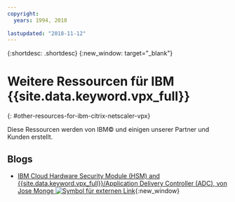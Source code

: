 ```yaml
---
copyright:
  years: 1994, 2018
  
lastupdated: "2018-11-12"
---
```


{:shortdesc: .shortdesc}
{:new_window: target="_blank"}

# Weitere Ressourcen für IBM {{site.data.keyword.vpx_full}}
{: #other-resources-for-ibm-citrix-netscaler-vpx}

Diese Ressourcen werden von IBM© und einigen unserer Partner und Kunden erstellt.

## Blogs

 * [IBM Cloud Hardware Security Module (HSM) and {{site.data.keyword.vpx_full}}/Application Delivery Controller (ADC), von Jose Monge ![Symbol für externen Link](../../icons/launch-glyph.svg "Symbol für externen Link")](https://www.ibm.com/blogs/bluemix/2018/11/deploy-ssl-offload-in-citrix-netscaler-vpx-adc-using-ibm-cloud-hsm/){:new_window}
